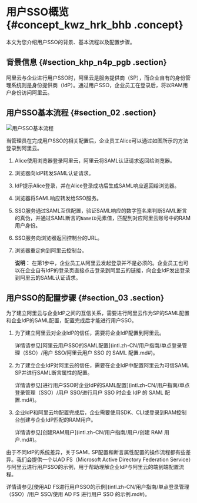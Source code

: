 # 用户SSO概览 {#concept_kwz_hrk_bhb .concept}

本文为您介绍用户SSO的背景、基本流程以及配置步骤。

## 背景信息 {#section_khp_n4p_pgb .section}

阿里云与企业进行用户SSO时，阿里云是服务提供商（SP），而企业自有的身份管理系统则是身份提供商（IdP）。通过用户SSO，企业员工在登录后，将以RAM用户身份访问阿里云。

## 用户SSO基本流程 {#section_02 .section}

![用户SSO基本流程](http://static-aliyun-doc.oss-cn-hangzhou.aliyuncs.com/assets/img/136681/156750199740784_zh-CN.png)

当管理员在完成用户SSO的相关配置后，企业员工Alice可以通过如图所示的方法登录到阿里云。

1.  Alice使用浏览器登录阿里云，阿里云将SAML认证请求返回给浏览器。
2.  浏览器向IdP转发SAML认证请求。
3.  IdP提示Alice登录，并在Alice登录成功后生成SAML响应返回给浏览器。
4.  浏览器将SAML响应转发给SSO服务。
5.  SSO服务通过SAML互信配置，验证SAML响应的数字签名来判断SAML断言的真伪，并通过SAML断言的`NameID`元素值，匹配到对应阿里云账号中的RAM用户身份。
6.  SSO服务向浏览器返回控制台的URL。
7.  浏览器重定向到阿里云控制台。

    **说明：** 在第1步中，企业员工从阿里云发起登录并不是必须的。企业员工也可以在企业自有IdP的登录页直接点击登录到阿里云的链接，向企业IdP发出登录到阿里云的SAML认证请求。


## 用户SSO的配置步骤 {#section_03 .section}

为了建立阿里云与企业IdP之间的互信关系，需要进行阿里云作为SP的SAML配置和企业IdP的SAML配置，配置完成后才能进行用户SSO。

1.  为了建立阿里云对企业IdP的信任，需要将企业IdP配置到阿里云。

    详情请参见[阿里云用户SSO的SAML配置](intl.zh-CN/用户指南/单点登录管理（SSO）/用户 SSO/阿里云用户 SSO 的 SAML 配置.md#)。

2.  为了建立企业IdP对阿里云的信任，需要在企业IdP中配置阿里云为可信SAML SP并进行SAML断言属性的配置。

    详情请参见[进行用户SSO时企业IdP的SAML配置](intl.zh-CN/用户指南/单点登录管理（SSO）/用户 SSO/进行用户 SSO 时企业 IdP 的 SAML 配置.md#)。

3.  企业IdP和阿里云均配置完成后，企业需要使用SDK、CLI或登录到RAM控制台创建与企业IdP匹配的RAM用户。

    详情请参见[创建RAM用户](intl.zh-CN/用户指南/用户/创建 RAM 用户.md#)。


由于不同IdP的系统差异，关于SAML SP配置和断言属性配置的操作流程都有些差异。我们会提供一个以AD FS（Microsoft Active Directory Federation Service）与阿里云进行用户SSO的示例，用于帮助理解企业IdP与阿里云的端到端配置流程。

详情请参见[使用AD FS进行用户SSO的示例](intl.zh-CN/用户指南/单点登录管理（SSO）/用户 SSO/使用 AD FS 进行用户 SSO 的示例.md#)。

